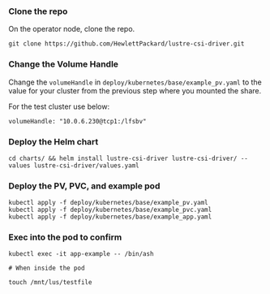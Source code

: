 ### Clone the repo
On the operator node, clone the repo.

```
git clone https://github.com/HewlettPackard/lustre-csi-driver.git
```

### Change the Volume Handle
Change the `volumeHandle` in `deploy/kubernetes/base/example_pv.yaml` to the value for your cluster from the previous step where you mounted the share.

For the test cluster use below:

```
volumeHandle: "10.0.6.230@tcp1:/lfsbv"
```

### Deploy the Helm chart

```
cd charts/ && helm install lustre-csi-driver lustre-csi-driver/ --values lustre-csi-driver/values.yaml 
```

### Deploy the PV, PVC, and example pod
```
kubectl apply -f deploy/kubernetes/base/example_pv.yaml
kubectl apply -f deploy/kubernetes/base/example_pvc.yaml
kubectl apply -f deploy/kubernetes/base/example_app.yaml
```

### Exec into the pod to confirm

```
kubectl exec -it app-example -- /bin/ash
 
# When inside the pod
 
touch /mnt/lus/testfile
```
